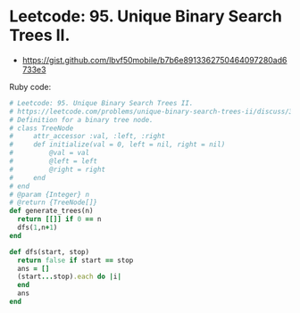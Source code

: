 # Leetcode: 95. Unique Binary Search Trees II.

- https://gist.github.com/lbvf50mobile/b7b6e8913362750464097280ad6733e3
 
Ruby code:
```Ruby
# Leetcode: 95. Unique Binary Search Trees II.
# https://leetcode.com/problems/unique-binary-search-trees-ii/discuss/31592/Recursive-python-solution
# Definition for a binary tree node.
# class TreeNode
#     attr_accessor :val, :left, :right
#     def initialize(val = 0, left = nil, right = nil)
#         @val = val
#         @left = left
#         @right = right
#     end
# end
# @param {Integer} n
# @return {TreeNode[]}
def generate_trees(n)
  return [[]] if 0 == n
  dfs(1,n+1)
end

def dfs(start, stop)
  return false if start == stop
  ans = []
  (start...stop).each do |i|
  end
  ans
end
```
